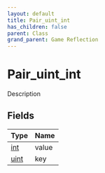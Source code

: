 ```yaml
---
layout: default
title: Pair_uint_int
has_children: false
parent: Class
grand_parent: Game Reflection
---
```

# Pair_uint_int
Description 

## Fields
| Type | Name |
|:-------------|:--------------|
| [int](/game-reflection/enums/int.md) | value |
| [uint](/game-reflection/components/uint.md) | key |
